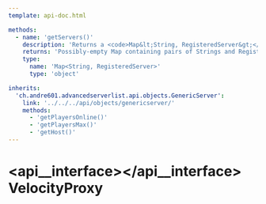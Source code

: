 ```yaml
---
template: api-doc.html

methods:
  - name: 'getServers()'
    description: 'Returns a <code>Map&lt;String, RegisteredServer&gt;</code> where the key is the name of the server and the value the RegisteredServer of the proxy.'
    returns: 'Possibly-empty Map containing pairs of Strings and RegisteredServers.'
    type:
      name: 'Map<String, RegisteredServer>'
      type: 'object'

inherits:
  'ch.andre601.advancedserverlist.api.objects.GenericServer':
    link: '../../../api/objects/genericserver/'
    methods:
      - 'getPlayersOnline()'
      - 'getPlayersMax()'
      - 'getHost()'
---
```


# <api__interface></api__interface> VelocityProxy